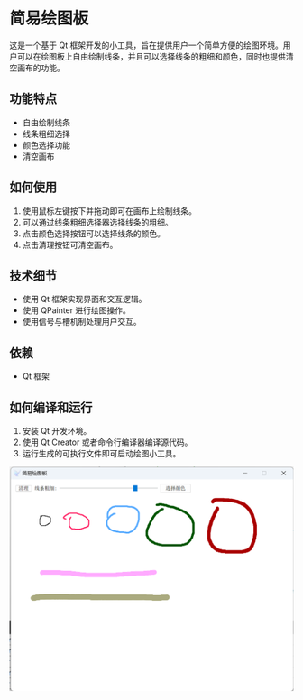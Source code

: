 # 简易绘图板

这是一个基于 Qt 框架开发的小工具，旨在提供用户一个简单方便的绘图环境。用户可以在绘图板上自由绘制线条，并且可以选择线条的粗细和颜色，同时也提供清空画布的功能。

## 功能特点

- 自由绘制线条
- 线条粗细选择
- 颜色选择功能
- 清空画布

## 如何使用

1. 使用鼠标左键按下并拖动即可在画布上绘制线条。
2. 可以通过线条粗细选择器选择线条的粗细。
3. 点击颜色选择按钮可以选择线条的颜色。
4. 点击清理按钮可清空画布。

## 技术细节

- 使用 Qt 框架实现界面和交互逻辑。
- 使用 QPainter 进行绘图操作。
- 使用信号与槽机制处理用户交互。

## 依赖

- Qt 框架

## 如何编译和运行

1. 安装 Qt 开发环境。
2. 使用 Qt Creator 或者命令行编译器编译源代码。
3. 运行生成的可执行文件即可启动绘图小工具。

![main](.\pic\main.png)